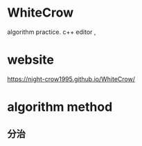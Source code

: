 # WhiteCrow
algorithm practice. c++ editor ,
# website
https://night-crow1995.github.io/WhiteCrow/
# algorithm method 
## 分治
